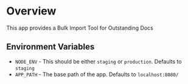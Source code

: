 # Overview

This app provides a Bulk Import Tool for Outstanding Docs

## Environment Variables

- `NODE_ENV` - This should be either `staging` or `production`. Defaults to `staging`
- `APP_PATH` - The base path of the app. Defaults to `localhost:8080/`
